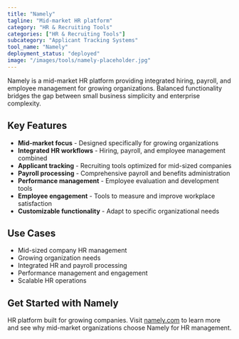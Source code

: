 ```yaml
---
title: "Namely"
tagline: "Mid-market HR platform"
category: "HR & Recruiting Tools"
categories: ["HR & Recruiting Tools"]
subcategory: "Applicant Tracking Systems"
tool_name: "Namely"
deployment_status: "deployed"
image: "/images/tools/namely-placeholder.jpg"
---
```

Namely is a mid-market HR platform providing integrated hiring, payroll, and employee management for growing organizations. Balanced functionality bridges the gap between small business simplicity and enterprise complexity.

## Key Features

- **Mid-market focus** - Designed specifically for growing organizations
- **Integrated HR workflows** - Hiring, payroll, and employee management combined
- **Applicant tracking** - Recruiting tools optimized for mid-sized companies
- **Payroll processing** - Comprehensive payroll and benefits administration
- **Performance management** - Employee evaluation and development tools
- **Employee engagement** - Tools to measure and improve workplace satisfaction
- **Customizable functionality** - Adapt to specific organizational needs

## Use Cases

- Mid-sized company HR management
- Growing organization needs
- Integrated HR and payroll processing
- Performance management and engagement
- Scalable HR operations

## Get Started with Namely

HR platform built for growing companies. Visit [namely.com](https://www.namely.com) to learn more and see why mid-market organizations choose Namely for HR management.
